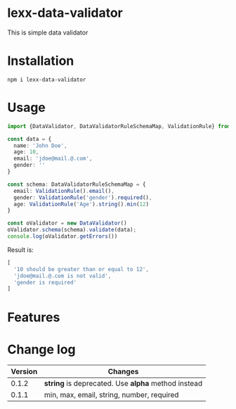 # lexx-data-validator
This is simple data validator

# Installation
```shell script
npm i lexx-data-validator
```

# Usage
```ts
import {DataValidator, DataValidatorRuleSchemaMap, ValidationRule} from "lexx-data-validator";

const data = {
  name: 'John Doe',
  age: 10,
  email: 'jdoe@mail.@.com',
  gender: ''
}

const schema: DataValidatorRuleSchemaMap = {
  email: ValidationRule().email(),
  gender: ValidationRule('gender').required(),
  age: ValidationRule('Age').string().min(12)
}

const oValidator = new DataValidator()
oValidator.schema(schema).validate(data);
console.log(oValidator.getErrors())
```

Result is:

```js
[
  '10 should be greater than or equal to 12',
  'jdoe@mail.@.com is not valid',
  'gender is required'
]
```

# Features

# Change log
Version|Changes
---|---
0.1.2|**string** is deprecated. Use **alpha** method instead
0.1.1|min, max, email, string, number, required